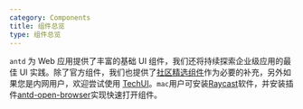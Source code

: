 ```yaml
---
category: Components
title: 组件总览
type: 组件总览
---
```


`antd` 为 Web 应用提供了丰富的基础 UI 组件，我们还将持续探索企业级应用的最佳 UI 实践。除了官方组件，我们也提供了[社区精选组件](/docs/react/recommendation)作为必要的补充，另外如果您是内网用户，欢迎尝试使用 [TechUI](https://techui.alipay.com)。`mac`用户可安装[Raycast](https://www.raycast.com/)软件，并安装插件[antd-open-browser](https://www.raycast.com/crazyair/antd-open-browser)实现快速打开组件。
